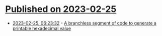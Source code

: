 # [Published on 2023-02-25](index.md)

* [2023-02-25, 06:23:32](https://lobste.rs/s/b1zoek/branchless_segment_code_generate) - [A branchless segment of code to generate a printable hexadecimal value](https://boston.conman.org/2023/02/24.1)
